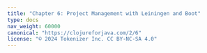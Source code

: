 ```yaml
---
title: "Chapter 6: Project Management with Leiningen and Boot"
type: docs
nav_weight: 60000
canonical: "https://clojureforjava.com/2/6"
license: "© 2024 Tokenizer Inc. CC BY-NC-SA 4.0"
---
```

